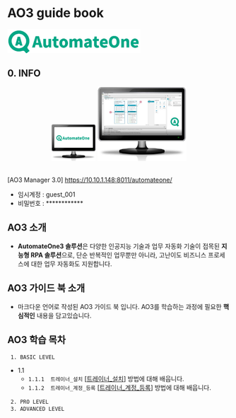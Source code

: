 # AO3 guide book 

<img src=".\public\img\ao3\ao3 full name.jpg?raw=true" width="60%"> 

## 0. INFO
<div align="center">
<!-- <img src=".\public\img\ao3\ao3 full name.jpg?raw=true" width="60%">  -->
<img src="/public/img/ao3/ao3_monitor_11.jpg?raw=true"  width="20%">

<img src=".\public\img\ao3\ao3_monitor_22.jpg?raw=true" width="40%" >

</div>
<br>

[AO3 Manager 3.0] https://10.10.1.148:8011/automateone/

- 임시계정 : guest_001
- 비밀번호 : ************

## AO3 소개
- <b>AutomateOne3 솔루션</b>은 다양한 인공지능 기술과 업무 자동화 기술이 접목된 <b>지능형 RPA 솔루션</b>으로,
단순 반복적인 업무뿐만 아니라, 고난이도 비즈니스 프로세스에 대한 업무 자동화도 지원합니다.

## AO3 가이드 북 소개
- 마크다운 언어로 작성된 AO3 가이드 북 입니다. AO3를 학습하는 과정에 필요한 <b>핵심적인</b> 내용을 담고있습니다. 


## AO3 학습 목차
     1. BASIC LEVEL
+ 1.1
  - ```1.1.1  트레이너_설치``` [[트레이너_설치]]  방법에 대해 배웁니다.
  - ```1.1.2  트레이너_계정_등록``` [[트레이너_계정_등록]]  방법에 대해 배웁니다.

[트레이너_설치]: /ao3_guide_book/1.Basic/1.1/1.1.1트레이너_설치.md
[트레이너_계정_등록]: /ao3_guide_book/1.Basic/1.1/1.1.2트레이너_계정_등록.md



     2. PRO LEVEL
     3. ADVANCED LEVEL